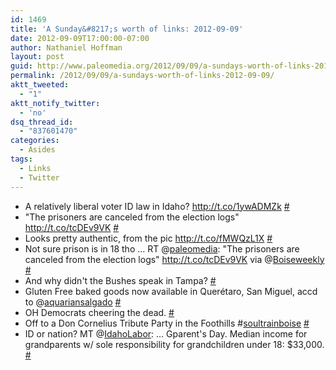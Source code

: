 ```yaml
---
id: 1469
title: 'A Sunday&#8217;s worth of links: 2012-09-09'
date: 2012-09-09T17:00:00-07:00
author: Nathaniel Hoffman
layout: post
guid: http://www.paleomedia.org/2012/09/09/a-sundays-worth-of-links-2012-09-09/
permalink: /2012/09/09/a-sundays-worth-of-links-2012-09-09/
aktt_tweeted:
  - "1"
aktt_notify_twitter:
  - 'no'
dsq_thread_id:
  - "837601470"
categories:
  - Asides
tags:
  - Links
  - Twitter
---
```

<ul class="aktt_tweet_digest">
  <li>
    A relatively liberal voter ID law in Idaho? <a href="http://t.co/1ywADMZk" rel="nofollow">http://t.co/1ywADMZk</a> <a href="http://twitter.com/paleomedia/statuses/243387748130623488" class="aktt_tweet_time">#</a>
  </li>
  <li>
    "The prisoners are canceled from the election logs" <a href="http://t.co/tcDEv9VK" rel="nofollow">http://t.co/tcDEv9VK</a> <a href="http://twitter.com/paleomedia/statuses/243388588606251008" class="aktt_tweet_time">#</a>
  </li>
  <li>
    Looks pretty authentic, from the pic <a href="http://t.co/fMWQzL1X" rel="nofollow">http://t.co/fMWQzL1X</a> <a href="http://twitter.com/paleomedia/statuses/243390938540539904" class="aktt_tweet_time">#</a>
  </li>
  <li>
    Not sure prison is in 18 tho &#8230; RT @<a href="http://twitter.com/paleomedia" class="aktt_username">paleomedia</a>: "The prisoners are canceled from the election logs" <a href="http://t.co/tcDEv9VK" rel="nofollow">http://t.co/tcDEv9VK</a> via @<a href="http://twitter.com/Boiseweekly" class="aktt_username">Boiseweekly</a> <a href="http://twitter.com/paleomedia/statuses/243455454070587393" class="aktt_tweet_time">#</a>
  </li>
  <li>
    And why didn't the Bushes speak in Tampa? <a href="http://twitter.com/paleomedia/statuses/243550718659809281" class="aktt_tweet_time">#</a>
  </li>
  <li>
    Gluten Free baked goods now available in Querétaro, San Miguel, accd to @<a href="http://twitter.com/aquariansalgado" class="aktt_username">aquariansalgado</a> <a href="http://twitter.com/paleomedia/statuses/243782922086268928" class="aktt_tweet_time">#</a>
  </li>
  <li>
    OH Democrats cheering the dead. <a href="http://twitter.com/paleomedia/statuses/243902412493049856" class="aktt_tweet_time">#</a>
  </li>
  <li>
    Off to a Don Cornelius Tribute Party in the Foothills #<a href="http://search.twitter.com/search?q=%23soultrainboise" class="aktt_hashtag">soultrainboise</a> <a href="http://twitter.com/paleomedia/statuses/244584705482166272" class="aktt_tweet_time">#</a>
  </li>
  <li>
    ID or nation? MT @<a href="http://twitter.com/IdahoLabor" class="aktt_username">IdahoLabor</a>: &#8230; Gparent's Day. Median income for grandparents w/ sole responsibility for grandchildren under 18: $33,000. <a href="http://twitter.com/paleomedia/statuses/244813081606254593" class="aktt_tweet_time">#</a>
  </li>
</ul>